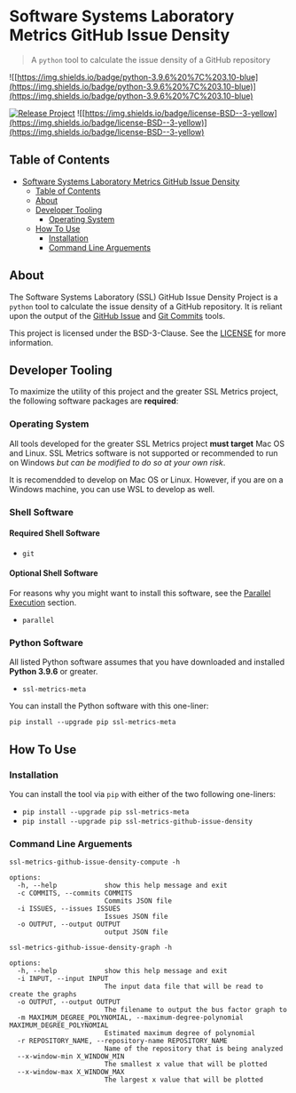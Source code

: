 # Software Systems Laboratory Metrics GitHub Issue Density

> A `python` tool to calculate the issue density of a GitHub repository

![[https://img.shields.io/badge/python-3.9.6%20%7C%203.10-blue](https://img.shields.io/badge/python-3.9.6%20%7C%203.10-blue)](https://img.shields.io/badge/python-3.9.6%20%7C%203.10-blue)
<!-- [![DOI](https://zenodo.org/badge/427477727.svg)](https://zenodo.org/badge/latestdoi/427477727) -->
[![Release Project](https://github.com/SoftwareSystemsLaboratory/ssl-metrics-github-issue-density/actions/workflows/release.yml/badge.svg?branch=main)](https://github.com/SoftwareSystemsLaboratory/ssl-metrics-github-issue-density/actions/workflows/release.yml)
![[https://img.shields.io/badge/license-BSD--3-yellow](https://img.shields.io/badge/license-BSD--3-yellow)](https://img.shields.io/badge/license-BSD--3-yellow)

## Table of Contents

- [Software Systems Laboratory Metrics GitHub Issue Density](#software-systems-laboratory-metrics-github-issue-density)
  - [Table of Contents](#table-of-contents)
  - [About](#about)
  - [Developer Tooling](#developer-tooling)
    - [Operating System](#operating-system)
  - [How To Use](#how-to-use)
    - [Installation](#installation)
    - [Command Line Arguements](#command-line-arguements)

## About

The Software Systems Laboratory (SSL) GitHub Issue Density Project is a `python` tool to calculate the issue density of a GitHub repository. It is reliant upon the output of the [GitHub Issue](https://github.com/SoftwareSystemsLaboratory/ssl-metrics-github-issues) and [Git Commits](https://github.com/SoftwareSystemsLaboratory/ssl-metrics-git-commits-loc) tools.

This project is licensed under the BSD-3-Clause. See the [LICENSE](LICENSE) for more information.

## Developer Tooling

To maximize the utility of this project and the greater SSL Metrics project, the following software packages are **required**:

### Operating System

All tools developed for the greater SSL Metrics project **must target** Mac OS and Linux. SSL Metrics software is not supported or recommended to run on Windows *but can be modified to do so at your own risk*.

It is recomendded to develop on Mac OS or Linux. However, if you are on a Windows machine, you can use WSL to develop as well.
### Shell Software

#### Required Shell Software

- `git`

#### Optional Shell Software

For reasons why you might want to install this software, see the [Parallel Execution](#parallel-execution) section.

- `parallel`

### Python Software

All listed Python software assumes that you have downloaded and installed **Python 3.9.6** or greater.

- `ssl-metrics-meta`

You can install the Python software with this one-liner:

`pip install --upgrade pip ssl-metrics-meta`


## How To Use

### Installation

You can install the tool via `pip` with either of the two following one-liners:

- `pip install --upgrade pip ssl-metrics-meta`
- `pip install --upgrade pip ssl-metrics-github-issue-density`

### Command Line Arguements

`ssl-metrics-github-issue-density-compute -h`

```shell
options:
  -h, --help            show this help message and exit
  -c COMMITS, --commits COMMITS
                        Commits JSON file
  -i ISSUES, --issues ISSUES
                        Issues JSON file
  -o OUTPUT, --output OUTPUT
                        output JSON file
```

`ssl-metrics-github-issue-density-graph -h`

```shell
options:
  -h, --help            show this help message and exit
  -i INPUT, --input INPUT
                        The input data file that will be read to create the graphs
  -o OUTPUT, --output OUTPUT
                        The filename to output the bus factor graph to
  -m MAXIMUM_DEGREE_POLYNOMIAL, --maximum-degree-polynomial MAXIMUM_DEGREE_POLYNOMIAL
                        Estimated maximum degree of polynomial
  -r REPOSITORY_NAME, --repository-name REPOSITORY_NAME
                        Name of the repository that is being analyzed
  --x-window-min X_WINDOW_MIN
                        The smallest x value that will be plotted
  --x-window-max X_WINDOW_MAX
                        The largest x value that will be plotted
```
